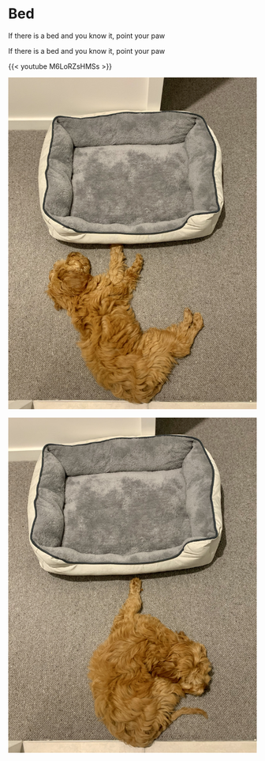 # Bed

If there is a bed and you know it, point your paw

If there is a bed and you know it, point your paw

{{< youtube M6LoRZsHMSs >}}


![Billie and bed](https://github.com/huatuostudio/HTSWebRes/blob/main/img/20230310.jpeg?raw=true)

![Billie and bed](https://github.com/huatuostudio/HTSWebRes/blob/main/img/20230310a.jpeg?raw=true)
